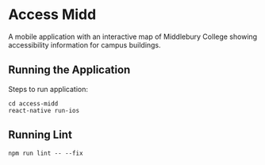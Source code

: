 # Access Midd

A mobile application with an interactive map of Middlebury College showing accessibility information for campus buildings.

## Running the Application

Steps to run application:
```
cd access-midd
react-native run-ios
```

## Running Lint

```
npm run lint -- --fix
```
